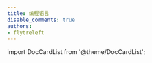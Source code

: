 ```yaml
---
title: 编程语言
disable_comments: true
authors:
- flytreleft
---
```


import DocCardList from '@theme/DocCardList';


<DocCardList />
